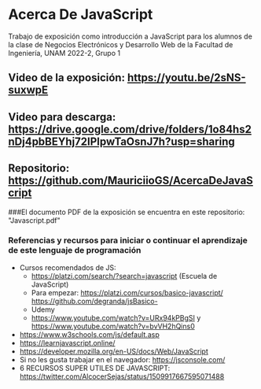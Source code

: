 # Acerca De JavaScript
Trabajo de exposición como introducción a JavaScript para los alumnos de la clase de Negocios Electrónicos y Desarrollo Web de la Facultad de Ingeniería, UNAM 2022-2, Grupo 1

## Video de la exposición: https://youtu.be/2sNS-suxwpE
## Video para descarga: https://drive.google.com/drive/folders/1o84hs2nDj4pbBEYhj72IPIpwTaOsnJ7h?usp=sharing
## Repositorio: https://github.com/MauriciioGS/AcercaDeJavaScript
###El documento PDF de la exposición se encuentra en este repositorio: "Javascript.pdf"

### Referencias y recursos para iniciar o continuar el aprendizaje de este lenguaje de programación

* Cursos recomendados de JS:
    -   https://platzi.com/search/?search=javascript (Escuela de JavaScript)
    - Para empezar: https://platzi.com/cursos/basico-javascript/  
    https://github.com/degranda/jsBasico-
    - Udemy
    - https://www.youtube.com/watch?v=URx94kPBgSI y https://www.youtube.com/watch?v=bvVH2hQins0
* https://www.w3schools.com/js/default.asp
* https://learnjavascript.online/
* https://developer.mozilla.org/en-US/docs/Web/JavaScript
* Si no les gusta trabajar en el navegador: https://jsconsole.com/ 
* 6 RECURSOS SUPER UTILES DE JAVASCRIPT: https://twitter.com/AlcocerSejas/status/1509917667595071488
